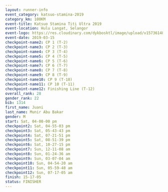 ```yaml
--- 
layout: runner-info 
event_category: katsuo-stamina-2019 
category_km: 100KM 
event-title: Katsuo Stamina Titi Ultra 2019 
event-location: Hulu Langat, Selangor 
event-logo: https://res.cloudinary.com/dykbosktl/image/upload/v1573614825/Logo/Logo_p7ft6n.png 
event-date: 2019-03-15 
checkpoint-name2: CP 1 (T-2) 
checkpoint-name3: CP 2 (T-3) 
checkpoint-name4: CP 3 (T-4) 
checkpoint-name5: CP 4 (T-5) 
checkpoint-name6: CP 5 (T-6) 
checkpoint-name7: CP 6 (T-7) 
checkpoint-name8: CP 7 (T-8) 
checkpoint-name9: CP 8 (T-9) 
checkpoint-name10: CP 9 (T-10) 
checkpoint-name11: CP 10 (T-11) 
checkpoint-name12: Finishing Line (T-12) 
overall_rank: 28
gender_rank: 22
bib: 1314
first_name: Juani
last_name: Munir Abu Bakar
gender: M
start: Sat, 04-00-00 pm
checkpoint2: Sat, 04-55-03 pm
checkpoint3: Sat, 05-43-43 pm
checkpoint4: Sat, 07-21-51 pm
checkpoint5: Sat, 08-51-39 pm
checkpoint6: Sat, 10-27-15 pm
checkpoint7: Sun, 12-11-08 am
checkpoint8: Sun, 01-24-36 am
checkpoint9: Sun, 03-07-04 am
checkpoint10: Sun, 04-54-20 am
checkpoint11: Sun, 05-59-48 am
checkpoint12: Sun, 07-17-05 am
finish: 15-17-05
status: FINISHER
--- 
```

